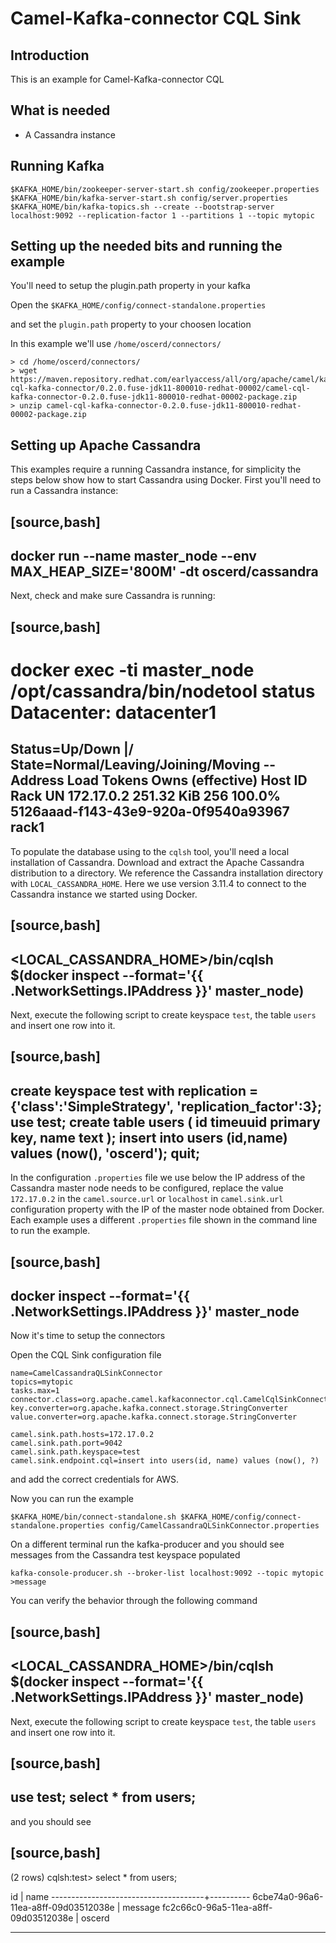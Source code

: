 # Camel-Kafka-connector CQL Sink

## Introduction

This is an example for Camel-Kafka-connector CQL

## What is needed

- A Cassandra instance

## Running Kafka

```
$KAFKA_HOME/bin/zookeeper-server-start.sh config/zookeeper.properties
$KAFKA_HOME/bin/kafka-server-start.sh config/server.properties
$KAFKA_HOME/bin/kafka-topics.sh --create --bootstrap-server localhost:9092 --replication-factor 1 --partitions 1 --topic mytopic
```

## Setting up the needed bits and running the example

You'll need to setup the plugin.path property in your kafka

Open the `$KAFKA_HOME/config/connect-standalone.properties`

and set the `plugin.path` property to your choosen location

In this example we'll use `/home/oscerd/connectors/`

```
> cd /home/oscerd/connectors/
> wget https://maven.repository.redhat.com/earlyaccess/all/org/apache/camel/kafkaconnector/camel-cql-kafka-connector/0.2.0.fuse-jdk11-800010-redhat-00002/camel-cql-kafka-connector-0.2.0.fuse-jdk11-800010-redhat-00002-package.zip
> unzip camel-cql-kafka-connector-0.2.0.fuse-jdk11-800010-redhat-00002-package.zip
```

## Setting up Apache Cassandra

This examples require a running Cassandra instance, for simplicity the steps below show how to start Cassandra using Docker. First you'll need to run a Cassandra instance:

[source,bash]
----
docker run --name master_node --env MAX_HEAP_SIZE='800M' -dt oscerd/cassandra
----

Next, check and make sure Cassandra is running:

[source,bash]
----
docker exec -ti master_node /opt/cassandra/bin/nodetool status
Datacenter: datacenter1
=======================
Status=Up/Down
|/ State=Normal/Leaving/Joining/Moving
--  Address     Load       Tokens       Owns (effective)  Host ID                               Rack
UN  172.17.0.2  251.32 KiB  256          100.0%            5126aaad-f143-43e9-920a-0f9540a93967  rack1
----

To populate the database using to the `cqlsh` tool, you'll need a local installation of Cassandra. Download and extract the Apache Cassandra distribution to a directory. We reference the Cassandra installation directory with `LOCAL_CASSANDRA_HOME`. Here we use version 3.11.4 to connect to the Cassandra instance we started using Docker.

[source,bash]
----
<LOCAL_CASSANDRA_HOME>/bin/cqlsh $(docker inspect --format='{{ .NetworkSettings.IPAddress }}' master_node)
----

Next, execute the following script to create keyspace `test`, the table `users` and insert one row into it.

[source,bash]
----
create keyspace test with replication = {'class':'SimpleStrategy', 'replication_factor':3};
use test;
create table users ( id timeuuid primary key, name text );
insert into users (id,name) values (now(), 'oscerd');
quit;
----

In the configuration `.properties` file we use below the IP address of the Cassandra master node needs to be configured, replace the value `172.17.0.2` in the `camel.source.url` or `localhost` in `camel.sink.url` configuration property with the IP of the master node obtained from Docker. Each example uses a different `.properties` file shown in the command line to run the example.

[source,bash]
----
docker inspect --format='{{ .NetworkSettings.IPAddress }}' master_node
----

Now it's time to setup the connectors

Open the CQL Sink configuration file

```
name=CamelCassandraQLSinkConnector
topics=mytopic
tasks.max=1
connector.class=org.apache.camel.kafkaconnector.cql.CamelCqlSinkConnector
key.converter=org.apache.kafka.connect.storage.StringConverter
value.converter=org.apache.kafka.connect.storage.StringConverter

camel.sink.path.hosts=172.17.0.2
camel.sink.path.port=9042
camel.sink.path.keyspace=test
camel.sink.endpoint.cql=insert into users(id, name) values (now(), ?)
```

and add the correct credentials for AWS.

Now you can run the example

```
$KAFKA_HOME/bin/connect-standalone.sh $KAFKA_HOME/config/connect-standalone.properties config/CamelCassandraQLSinkConnector.properties
```

On a different terminal run the kafka-producer and you should see messages from the Cassandra test keyspace populated

```
kafka-console-producer.sh --broker-list localhost:9092 --topic mytopic
>message
```
You can verify the behavior through the following command

[source,bash]
----
<LOCAL_CASSANDRA_HOME>/bin/cqlsh $(docker inspect --format='{{ .NetworkSettings.IPAddress }}' master_node)
----

Next, execute the following script to create keyspace `test`, the table `users` and insert one row into it.

[source,bash]
----
use test;
select * from users;
----

and you should see

[source,bash]
----
(2 rows)
cqlsh:test> select * from users;

 id                                   | name
--------------------------------------+----------
 6cbe74a0-96a6-11ea-a8ff-09d03512038e | message
 fc2c66c0-96a5-11ea-a8ff-09d03512038e |  oscerd

----


